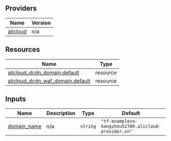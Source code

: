 <!-- BEGIN_TF_DOCS -->
## Providers

| Name | Version |
|------|---------|
| <a name="provider_alicloud"></a> [alicloud](#provider\_alicloud) | n/a |

## Resources

| Name | Type |
|------|------|
| [alicloud_dcdn_domain.default](https://registry.terraform.io/providers/hashicorp/alicloud/latest/docs/resources/dcdn_domain) | resource |
| [alicloud_dcdn_waf_domain.default](https://registry.terraform.io/providers/hashicorp/alicloud/latest/docs/resources/dcdn_waf_domain) | resource |

## Inputs

| Name | Description | Type | Default | Required |
|------|-------------|------|---------|:--------:|
| <a name="input_domain_name"></a> [domain\_name](#input\_domain\_name) | n/a | `string` | `"tf-examplecn-hangzhou52709.alicloud-provider.cn"` | no |
<!-- END_TF_DOCS -->    